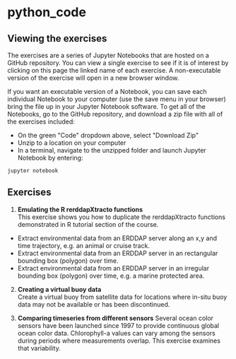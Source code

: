 # python_code

## Viewing the exercises
The exercises are a series of Jupyter Notebooks that are hosted on a GitHub repository. You can view a single exercise to see if it is of interest by 
clicking on this page the linked name of each exercise. A non-executable version of the exercise will open in a new browser window.   

If you want an executable version of a Notebook, you can save each individual Notebook to your computer (use the save menu in your browser) bring the file up in your Jupyter Notebook software. To get all of the Notebooks, go to the GitHub repository, and download a zip file with all of the exercises included:

* On the green "Code" dropdown above, select "Download Zip"
* Unzip to a location on your computer
* In a terminal, navigate to the unzipped folder and launch Jupyter Notebook by entering:
```
jupyter notebook 
```

## Exercises
1. **Emulating the R rerddapXtracto functions**  
This exercise shows you how to duplicate the rerddapXtracto functions demonstrated in R tutorial section of the course.  
  * Extract environmental data from an ERDDAP server along an x,y and time trajectory, e.g. an animal or cruise track.
  * Extract environmental data from an ERDDAP server in an rectangular bounding box (polygon) over time.
  * Extract environmental data from an ERDDAP server in an irregular bounding box (polygon) over time, e.g. a marine protected area.  

2. **Creating a virtual buoy data**   
Create a virtual buoy from satellite data for locations where in-situ buoy data may not be available or has been discontinued.  

3. **Comparing timeseries from different sensors**
Several ocean color sensors have been launched since 1997 to provide continuous global ocean color data. Chlorophyll-a values can vary among the sensors during periods where measurements overlap. This exercise examines that variability.
